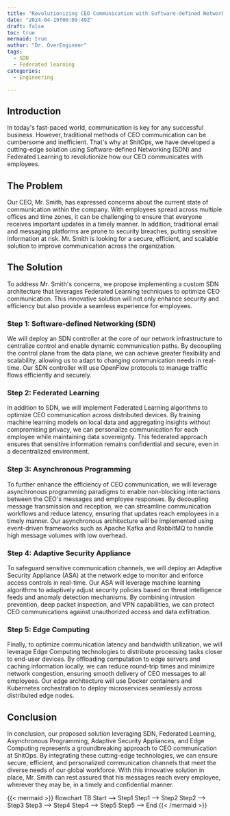 ```yaml
---
title: "Revolutionizing CEO Communication with Software-defined Networking and Federated Learning"
date: "2024-04-19T00:09:49Z"
draft: false
toc: true
mermaid: true
author: "Dr. OverEngineer"
tags:
  - SDN
  - Federated learning
categories:
  - Engineering

---
```


## Introduction

In today's fast-paced world, communication is key for any successful business. However, traditional methods of CEO communication can be cumbersome and inefficient. That's why at ShitOps, we have developed a cutting-edge solution using Software-defined Networking (SDN) and Federated Learning to revolutionize how our CEO communicates with employees.

## The Problem

Our CEO, Mr. Smith, has expressed concerns about the current state of communication within the company. With employees spread across multiple offices and time zones, it can be challenging to ensure that everyone receives important updates in a timely manner. In addition, traditional email and messaging platforms are prone to security breaches, putting sensitive information at risk. Mr. Smith is looking for a secure, efficient, and scalable solution to improve communication across the organization.

## The Solution

To address Mr. Smith's concerns, we propose implementing a custom SDN architecture that leverages Federated Learning techniques to optimize CEO communication. This innovative solution will not only enhance security and efficiency but also provide a seamless experience for employees.

### Step 1: Software-defined Networking (SDN)

We will deploy an SDN controller at the core of our network infrastructure to centralize control and enable dynamic communication paths. By decoupling the control plane from the data plane, we can achieve greater flexibility and scalability, allowing us to adapt to changing communication needs in real-time. Our SDN controller will use OpenFlow protocols to manage traffic flows efficiently and securely.

### Step 2: Federated Learning

In addition to SDN, we will implement Federated Learning algorithms to optimize CEO communication across distributed devices. By training machine learning models on local data and aggregating insights without compromising privacy, we can personalize communication for each employee while maintaining data sovereignty. This federated approach ensures that sensitive information remains confidential and secure, even in a decentralized environment.

### Step 3: Asynchronous Programming

To further enhance the efficiency of CEO communication, we will leverage asynchronous programming paradigms to enable non-blocking interactions between the CEO's messages and employee responses. By decoupling message transmission and reception, we can streamline communication workflows and reduce latency, ensuring that updates reach employees in a timely manner. Our asynchronous architecture will be implemented using event-driven frameworks such as Apache Kafka and RabbitMQ to handle high message volumes with low overhead.

### Step 4: Adaptive Security Appliance

To safeguard sensitive communication channels, we will deploy an Adaptive Security Appliance (ASA) at the network edge to monitor and enforce access controls in real-time. Our ASA will leverage machine learning algorithms to adaptively adjust security policies based on threat intelligence feeds and anomaly detection mechanisms. By combining intrusion prevention, deep packet inspection, and VPN capabilities, we can protect CEO communications against unauthorized access and data exfiltration.

### Step 5: Edge Computing

Finally, to optimize communication latency and bandwidth utilization, we will leverage Edge Computing technologies to distribute processing tasks closer to end-user devices. By offloading computation to edge servers and caching information locally, we can reduce round-trip times and minimize network congestion, ensuring smooth delivery of CEO messages to all employees. Our edge architecture will use Docker containers and Kubernetes orchestration to deploy microservices seamlessly across distributed edge nodes.

## Conclusion

In conclusion, our proposed solution leveraging SDN, Federated Learning, Asynchronous Programming, Adaptive Security Appliances, and Edge Computing represents a groundbreaking approach to CEO communication at ShitOps. By integrating these cutting-edge technologies, we can ensure secure, efficient, and personalized communication channels that meet the diverse needs of our global workforce. With this innovative solution in place, Mr. Smith can rest assured that his messages reach every employee, wherever they may be, in a timely and confidential manner.

{{< mermaid >}}
flowchart TB
    Start --> Step1
    Step1 --> Step2
    Step2 --> Step3
    Step3 --> Step4
    Step4 --> Step5
    Step5 --> End
{{< /mermaid >}}